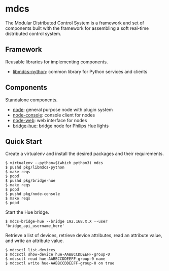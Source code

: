 # mdcs

The Modular Distributed Control System is a framework and set of components built with the framework for assembling a
soft real-time distributed control system.

## Framework

Reusable libraries for implementing components.

* [libmdcs-python](pkg/libmdcs-python/README.md): common library for Python services and clients

## Components

Standalone components.

* [node](pkg/node/README.md): general purpose node with plugin system
* [node-console](pkg/node-console/README.md): console client for nodes
* [node-web](pkg/node-web/README.md): web interface for nodes
* [bridge-hue](pkg/bridge-hue/README.md): bridge node for Philips Hue lights

## Quick Start

Create a virtualenv and install the desired packages and their requirements.

```
$ virtualenv --python=$(which python3) mdcs
$ pushd pkg/libmdcs-python
$ make reqs
$ popd
$ pushd pkg/bridge-hue
$ make reqs
$ popd
$ pushd pkg/node-console
$ make reqs
$ popd
```

Start the Hue bridge.

```
$ mdcs-bridge-hue --bridge 192.168.X.X --user 'bridge_api_username_here'
```

Retrieve a list of devices, retrieve device attributes, read an attribute value, and write an attribute value.

```
$ mdcsctl list-devices
$ mdcsctl show-device hue-AABBCCDDEEFF-group-0
$ mdcsctl read hue-AABBCCDDEEFF-group-0 name
$ mdcsctl write hue-AABBCCDDEEFF-group-0 on true
```
